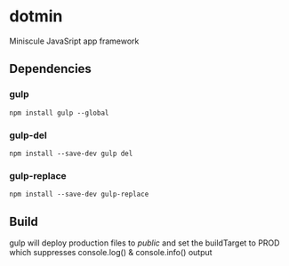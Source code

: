 # dotmin
Miniscule JavaSript app framework

## Dependencies
### gulp
`npm install gulp --global`
### gulp-del
`npm install --save-dev gulp del`
### gulp-replace
`npm install --save-dev gulp-replace`

## Build
gulp will deploy production files to *public* and set the buildTarget to PROD which suppresses console.log() & console.info() output